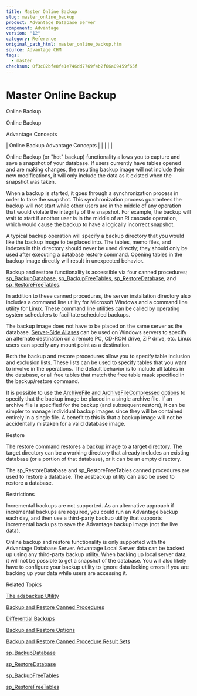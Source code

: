 ```yaml
---
title: Master Online Backup
slug: master_online_backup
product: Advantage Database Server
component: Advantage
version: "12"
category: Reference
original_path_html: master_online_backup.htm
source: Advantage CHM
tags:
  - master
checksum: 0f3c82bfe8fe1e746dd7769f4b2f66a09459f65f
---
```


# Master Online Backup

Online Backup

Online Backup

Advantage Concepts

| Online Backup  Advantage Concepts |  |  |  |  |

Online Backup (or "hot" backup) functionality allows you to capture and save a snapshot of your database. If users currently have tables opened and are making changes, the resulting backup image will not include their new modifications, it will only include the data as it existed when the snapshot was taken.

When a backup is started, it goes through a synchronization process in order to take the snapshot. This synchronization process guarantees the backup will not start while other users are in the middle of any operation that would violate the integrity of the snapshot. For example, the backup will wait to start if another user is in the middle of an RI cascade operation, which would cause the backup to have a logically incorrect snapshot.

A typical backup operation will specify a backup directory that you would like the backup image to be placed into. The tables, memo files, and indexes in this directory should never be used directly; they should only be used after executing a database restore command. Opening tables in the backup image directly will result in unexpected behavior.

Backup and restore functionality is accessible via four canned procedures; [sp\_BackupDatabase](master_sp_backupdatabase.md), [sp\_BackupFreeTables](master_sp_backupfreetables.md), [sp\_RestoreDatabase](master_sp_restoredatabase.md), and [sp\_RestoreFreeTables](master_sp_restorefreetables.md).

In addition to these canned procedures, the server installation directory also includes a command line utility for Microsoft Windows and a command line utility for Linux. These command line utilities can be called by operating system schedulers to facilitate scheduled backups.

The backup image does not have to be placed on the same server as the database. [Server-Side Aliases](master_server_side_aliases.md) can be used on Windows servers to specify an alternate destination on a remote PC, CD-ROM drive, ZIP drive, etc. Linux users can specify any mount point as a destination.

Both the backup and restore procedures allow you to specify table inclusion and exclusion lists. These lists can be used to specify tables that you want to involve in the operations. The default behavior is to include all tables in the database, or all free tables that match the free table mask specified in the backup/restore command.

It is possible to use the [ArchiveFile and ArchiveFileCompressed options](master_backup_and_restore_options.md) to specify that the backup image be placed in a single archive file. If an archive file is specified for the backup (and subsequent restore), it can be simpler to manage individual backup images since they will be contained entirely in a single file. A benefit to this is that a backup image will not be accidentally mistaken for a valid database image.

Restore

The restore command restores a backup image to a target directory. The target directory can be a working directory that already includes an existing database (or a portion of that database), or it can be an empty directory.

The sp\_RestoreDatabase and sp\_RestoreFreeTables canned procedures are used to restore a database. The adsbackup utility can also be used to restore a database.

Restrictions

Incremental backups are not supported. As an alternative approach if incremental backups are required, you could run an Advantage backup each day, and then use a third-party backup utility that supports incremental backups to save the Advantage backup image (not the live data).

Online backup and restore functionality is only supported with the Advantage Database Server. Advantage Local Server data can be backed up using any third-party backup utility. When backing up local server data, it will not be possible to get a snapshot of the database. You will also likely have to configure your backup utility to ignore data locking errors if you are backing up your data while users are accessing it.

Related Topics

[The adsbackup Utility](master_adsbackup_utility.md)

[Backup and Restore Canned Procedures](master_backup_and_restore_canned_procedures.md)

[Differential Backups](master_differential_backups.md)

[Backup and Restore Options](master_backup_and_restore_options.md)

[Backup and Restore Canned Procedure Result Sets](master_backup_and_restore_canned_procedure_result_sets.md)

[sp\_BackupDatabase](master_sp_backupdatabase.md)

[sp\_RestoreDatabase](master_sp_restoredatabase.md)

[sp\_BackupFreeTables](master_sp_backupfreetables.md)

[sp\_RestoreFreeTables](master_sp_restorefreetables.md)
